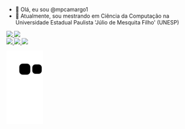 - 👋 Olá, eu sou @mpcamargo1
- 👀 Atualmente, sou mestrando em Ciência da Computação na Universidade Estadual Paulista 'Júlio de Mesquita Filho' (UNESP) 

<div>
  <a href="https://github.com/mpcamargo1">
  <img height="180em" src="https://github-readme-stats.vercel.app/api?username=mpcamargo1&show_icons=true&theme=tokyonight">
  <img height="220em" src="https://github-readme-stats.vercel.app/api/top-langs/?username=mpcamargo1&layout=compact">
</div>

<div>
  <a href="mailto:marcoscamargooliveiraman@gmail.com"> <img src="https://img.shields.io/badge/Gmail-D14836?style=for-the-badge&logo=gmail&logoColor=white">
  <a href="https://linked.com/in/mpcamargo1"> <img src="https://img.shields.io/badge/LinkedIn-0077B5?style=for-the-badge&logo=linkedin&logoColor=white">
  <a href="https://twitter.com/marcospcamargo1"> <img src="https://img.shields.io/badge/Twitter-1DA1F2?style=for-the-badge&logo=twitter&logoColor=white">
</div>

![Snake animation](https://github.com/mpcamargo1/mpcamargo1/blob/output/github-contribution-grid-snake.svg)
    
    
<!---
mpcamargo1/mpcamargo1 is a ✨ special ✨ repository because its `README.md` (this file) appears on your GitHub profile.
You can click the Preview link to take a look at your changes.
--->
